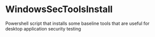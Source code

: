 # WindowsSecToolsInstall
Powershell script that installs some baseline tools that are useful for desktop application security testing

